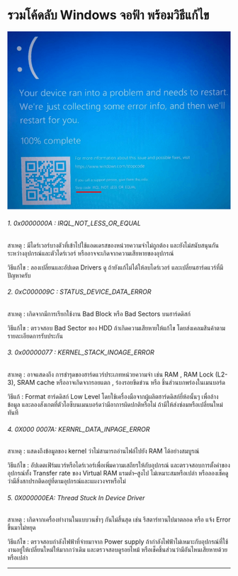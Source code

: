 # รวมโค้ดลับ Windows จอฟ้า พร้อมวิธีแก้ไข

![Alternate image text](https://raw.githubusercontent.com/udoncyber/Windows10/main/blue-screen.png)

###### 1. 0x0000000A : IRQL_NOT_LESS_OR_EQUAL 

สาเหตุ : มีไดร์เวอร์บางตัวที่เข้าไปใช้แอดเดรสของหน่วยความจำไม่ถูกต้อง และยังไม่สนับสนุนกันระหว่างอุปกรณ์และตัวไดร์เวอร์ หรืออาจจะเกิดจากความเสียหายของอุปกรณ์

วิธีแก้ไข : ลองเปลี่ยนและอัปเดต Drivers ดู ถ้ายังแก้ไม่ได้ให้ลบไดร์เวอร์ และเปลี่ยนฮาร์ดแวร์ที่มีปัญหาครับ


###### 2. 0xC000009C : STATUS_DEVICE_DATA_ERROR

สาเหตุ : เกิดจากมีการเรียกใช้งาน Bad Block หรือ Bad Sectors บนฮาร์ดดิสก์

วิธีแก้ไข : ตรวจสอบ Bad Sector ของ HDD ถ้าเกิดความเสียหายให้แก้ไข โดยส่งเคลมสินค้าตามรายละเอียดการรับประกัน


###### 3. 0x00000077 : KERNEL_STACK_INOAGE_ERROR 

สาเหตุ : อาจแสดงถึง การชำรุดของฮาร์ดแวร์ประเภทหน่วยความจำ เช่น RAM , RAM Lock (L2-3), SRAM cache หรืออาจเกิดจากรอยแตก , ร่องรอยขีดข่วน หรือ ชิ้นส่วนบกพร่องในเมนบอร์ด

วิธีแก้ : Format ฮาร์ดดิสก์ Low Level โดยใช้เครื่องมือจากผู้ผลิตฮาร์ดดิสก์ยี่ห้อนั้นๆ เพื่อล้างข้อมูล และลองสังเกตที่ตัวไอซีบนเมนบอร์ดว่ามีอาการผิดปกติหรือไม่ ถ้ามีให้ส่งซ่อมหรือเปลี่ยนใหม่ทันที

###### 4. 0X000 0007A: KERNRL_DATA_INPAGE_ERROR

สาเหตุ : แสดงถึงข้อมูลของ kernel ว่าไม่สามารถอ่านไฟล์ไปยัง RAM ได้อย่างสมบูรณ์ 

วิธีแก้ไข : อัปเดตเฟิร์มแวร์หรือไดร์เวอร์เพื่อเพิ่มความเสถียรให้กับอุปกรณ์ และตรวจสอบการตั้งค่าของอุปกรณ์ทั้ง Transfer rate ของ Virtual RAM แรมต่ำ–สูงไป ไม่เหมาะสมหรือเปล่า หรือลองเช็คดูว่ามีสิ่งสกปรกติดอยู่ที่ตามอุปกรณ์และแผงวงจรหรือไม่

###### 5. 0X000000EA: Thread Stuck In Device Driver

สาเหตุ : เกิดจากเครื่องทำงานในแบบวนช้ำๆ กันไม่สิ้นสุด เช่น รีสตาร์ทวนไปมาตลอด หรือ แจ้ง Error ขึ้นมาไม่หยุด

วิธีแก้ไข : ตรวจสอบกำลังไฟฟ้าที่จ่ายมาจาก Power supply ถ้ากำลังไฟฟ้าไม่เหมาะกับอุปกรณ์ที่ใช้งานอยู่ให้เปลี่ยนใหม่ให้มากกว่าเดิม และตรวจสอบดูรอยไหม้ หรือเช็คชิ้นส่วนว่ามีอันไหนเสียหายด้วยหรือเปล่า

---------------------------------------------------------------------------------------------------------
